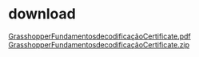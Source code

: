 # download 
<a href='https://gabrielryanft.github.io/learning/cursoemvideo/htmlecss/html/links/download/GrasshopperFundamentosdecodificaçãoCertificate.pdf' target='_blank' rel='next'>GrasshopperFundamentosdecodificaçãoCertificate.pdf</a><br/>
<a href='https://gabrielryanft.github.io/learning/cursoemvideo/htmlecss/html/links/download/GrasshopperFundamentosdecodificaçãoCertificate.zip' target='_blank' rel='next'>GrasshopperFundamentosdecodificaçãoCertificate.zip</a><br/>

